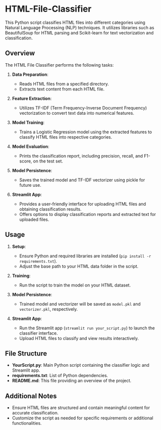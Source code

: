 # HTML-File-Classifier

This Python script classifies HTML files into different categories using Natural Language Processing (NLP) techniques. It utilizes libraries such as BeautifulSoup for HTML parsing and Scikit-learn for text vectorization and classification.

## Overview

The HTML File Classifier performs the following tasks:

1. **Data Preparation**:
   - Reads HTML files from a specified directory.
   - Extracts text content from each HTML file.

2. **Feature Extraction**:
   - Utilizes TF-IDF (Term Frequency-Inverse Document Frequency) vectorization to convert text data into numerical features.

3. **Model Training**:
   - Trains a Logistic Regression model using the extracted features to classify HTML files into respective categories.

4. **Model Evaluation**:
   - Prints the classification report, including precision, recall, and F1-score, on the test set.

5. **Model Persistence**:
   - Saves the trained model and TF-IDF vectorizer using pickle for future use.

6. **Streamlit App**:
   - Provides a user-friendly interface for uploading HTML files and obtaining classification results.
   - Offers options to display classification reports and extracted text for uploaded files.

## Usage

1. **Setup**:
   - Ensure Python and required libraries are installed (`pip install -r requirements.txt`).
   - Adjust the base path to your HTML data folder in the script.

2. **Training**:
   - Run the script to train the model on your HTML dataset.

3. **Model Persistence**:
   - Trained model and vectorizer will be saved as `model.pkl` and `vectorizer.pkl`, respectively.

4. **Streamlit App**:
   - Run the Streamlit app (`streamlit run your_script.py`) to launch the classifier interface.
   - Upload HTML files to classify and view results interactively.

## File Structure

- **YourScript.py**: Main Python script containing the classifier logic and Streamlit app.
- **requirements.txt**: List of Python dependencies.
- **README.md**: This file providing an overview of the project.

## Additional Notes

- Ensure HTML files are structured and contain meaningful content for accurate classification.
- Customize the script as needed for specific requirements or additional functionalities.
